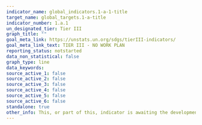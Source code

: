 ```yaml
---
indicator_name: global_indicators.1-a-1-title
target_name: global_targets.1-a-title
indicator_number: 1.a.1
un_designated_tier: Tier III
graph_title: ""
goal_meta_link: https://unstats.un.org/sdgs/tierIII-indicators/
goal_meta_link_text: TIER III - NO WORK PLAN
reporting_status: notstarted
data_non_statistical: false
graph_type: line
data_keywords:  
source_active_1: false
source_active_2: false
source_active_3: false
source_active_4: false
source_active_5: false
source_active_6: false
standalone: true
other_info: This, or part of this, indicator is awaiting the development of internationally established methodology and standards (classified by the UN as tier 3).
---
```

